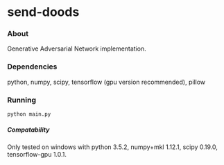 # send-doods

### About
Generative Adversarial Network implementation.

### Dependencies
python, numpy, scipy, tensorflow (gpu version recommended), pillow

### Running
`python main.py`

##### Compatability
Only tested on windows with python 3.5.2, numpy+mkl 1.12.1, scipy 0.19.0, tensorflow-gpu 1.0.1.